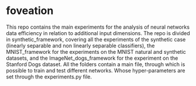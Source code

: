 # foveation

This repo contains the main experiments for the analysis of neural networks data efficiency in relation to additional input dimensions. The repo is divided in synthetic_framework, covering all the experiments of the synthetic case (linearly separable and non linearly separable classifiers), the MNIST_framework for the experiments on the MNIST natural and synthetic datasets, and the ImageNet_dogs_framework for the experiment on the Stanford Dogs dataset. 
All the folders contain a main file, through which is possible to train and test different networks. Whose hyper-parameters are set through the experiments.py file.
